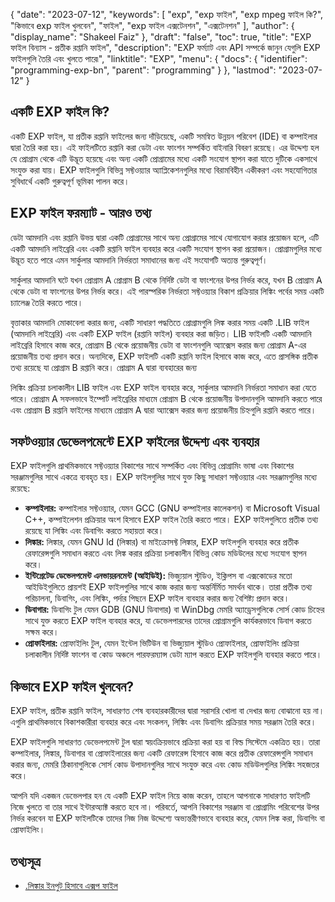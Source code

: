 {
  "date": "2023-07-12",
  "keywords": [
"exp",
"exp ফাইল",
"exp mpeg ফাইল কি?",
"কিভাবে exp ফাইল খুলবেন",
"ফাইল",
"exp ফাইল এক্সটেনশন",
"এক্সটেনশন"
],
  "author": {
    "display_name": "Shakeel Faiz"
},
  "draft": "false",
  "toc": true,
  "title": "EXP ফাইল বিন্যাস - প্রতীক রপ্তানি ফাইল",
  "description": "EXP ফর্ম্যাট এবং API সম্পর্কে জানুন যেগুলি EXP ফাইলগুলি তৈরি এবং খুলতে পারে৷",
  "linktitle": "EXP",
  "menu": {
    "docs": {
      "identifier": "programming-exp-bn",
      "parent": "programming"
}
},
  "lastmod": "2023-07-12"
}

## একটি EXP ফাইল কি?

একটি EXP ফাইল, যা প্রতীক রপ্তানি ফাইলের জন্য দাঁড়িয়েছে, একটি সমন্বিত উন্নয়ন পরিবেশ (IDE) বা কম্পাইলার দ্বারা তৈরি করা হয়। এই ফাইলটিতে রপ্তানি করা ডেটা এবং ফাংশন সম্পর্কিত বাইনারি বিবরণ রয়েছে। এর উদ্দেশ্য হল যে প্রোগ্রাম থেকে এটি উদ্ভূত হয়েছে এবং অন্য একটি প্রোগ্রামের মধ্যে একটি সংযোগ স্থাপন করা যাতে দুটিকে একসাথে সংযুক্ত করা যায়। EXP ফাইলগুলি বিভিন্ন সফ্টওয়্যার অ্যাপ্লিকেশনগুলির মধ্যে বিরামবিহীন একীকরণ এবং সহযোগিতার সুবিধার্থে একটি গুরুত্বপূর্ণ ভূমিকা পালন করে।

## EXP ফাইল ফরম্যাট - আরও তথ্য

ডেটা আমদানি এবং রপ্তানি উভয় দ্বারা একটি প্রোগ্রামের সাথে অন্য প্রোগ্রামের সাথে যোগাযোগ করার প্রয়োজন হলে, এটি একটি আমদানি লাইব্রেরি এবং একটি রপ্তানি ফাইল ব্যবহার করে একটি সংযোগ স্থাপন করা প্রয়োজন। প্রোগ্রামগুলির মধ্যে উদ্ভূত হতে পারে এমন সার্কুলার আমদানি নির্ভরতা সমাধানের জন্য এই সংযোগটি অত্যন্ত গুরুত্বপূর্ণ।

সার্কুলার আমদানি ঘটে যখন প্রোগ্রাম A প্রোগ্রাম B থেকে নির্দিষ্ট ডেটা বা ফাংশনের উপর নির্ভর করে, যখন B প্রোগ্রাম A থেকে ডেটা বা ফাংশনের উপর নির্ভর করে। এই পারস্পরিক নির্ভরতা সফ্টওয়্যার বিকাশ প্রক্রিয়ার লিঙ্কিং পর্বের সময় একটি চ্যালেঞ্জ তৈরি করতে পারে।

বৃত্তাকার আমদানি মোকাবেলা করার জন্য, একটি সাধারণ পদ্ধতিতে প্রোগ্রামগুলি লিঙ্ক করার সময় একটি .LIB ফাইল (আমদানি লাইব্রেরি) এবং একটি EXP ফাইল (রপ্তানি ফাইল) ব্যবহার করা জড়িত। LIB ফাইলটি একটি আমদানি লাইব্রেরি হিসাবে কাজ করে, প্রোগ্রাম B থেকে প্রয়োজনীয় ডেটা বা ফাংশনগুলি অ্যাক্সেস করার জন্য প্রোগ্রাম A-এর প্রয়োজনীয় তথ্য প্রদান করে। অন্যদিকে, EXP ফাইলটি একটি রপ্তানি ফাইল হিসাবে কাজ করে, এতে প্রাসঙ্গিক প্রতীক তথ্য রয়েছে যা প্রোগ্রাম B রপ্তানি করে। প্রোগ্রাম A দ্বারা ব্যবহারের জন্য

লিঙ্কিং প্রক্রিয়া চলাকালীন LIB ফাইল এবং EXP ফাইল ব্যবহার করে, সার্কুলার আমদানি নির্ভরতা সমাধান করা যেতে পারে। প্রোগ্রাম A সফলভাবে ইম্পোর্ট লাইব্রেরির মাধ্যমে প্রোগ্রাম B থেকে প্রয়োজনীয় উপাদানগুলি আমদানি করতে পারে এবং প্রোগ্রাম B রপ্তানি ফাইলের মাধ্যমে প্রোগ্রাম A দ্বারা অ্যাক্সেস করার জন্য প্রয়োজনীয় চিহ্নগুলি রপ্তানি করতে পারে।

## সফটওয়্যার ডেভেলপমেন্টে EXP ফাইলের উদ্দেশ্য এবং ব্যবহার

EXP ফাইলগুলি প্রাথমিকভাবে সফ্টওয়্যার বিকাশের সাথে সম্পর্কিত এবং বিভিন্ন প্রোগ্রামিং ভাষা এবং বিকাশের সরঞ্জামগুলির সাথে একত্রে ব্যবহৃত হয়। EXP ফাইলগুলির সাথে যুক্ত কিছু সাধারণ সফ্টওয়্যার এবং সরঞ্জামগুলির মধ্যে রয়েছে:

- **কম্পাইলার:** কম্পাইলার সফ্টওয়্যার, যেমন GCC (GNU কম্পাইলার কালেকশন) বা Microsoft Visual C++, কম্পাইলেশন প্রক্রিয়ার অংশ হিসাবে EXP ফাইল তৈরি করতে পারে। EXP ফাইলগুলিতে প্রতীক তথ্য রয়েছে যা লিঙ্কিং এবং ডিবাগিং করতে সহায়তা করে।
- **লিঙ্কার:** লিঙ্কার, যেমন GNU ld (লিঙ্কার) বা মাইক্রোসফ্ট লিঙ্কার, EXP ফাইলগুলি ব্যবহার করে প্রতীক রেফারেন্সগুলি সমাধান করতে এবং লিঙ্ক করার প্রক্রিয়া চলাকালীন বিভিন্ন কোড মডিউলের মধ্যে সংযোগ স্থাপন করে।
- **ইন্টিগ্রেটেড ডেভেলপমেন্ট এনভায়রনমেন্ট (আইডিই):** ভিজ্যুয়াল স্টুডিও, ইক্লিপস বা এক্সকোডের মতো আইডিইগুলিতে প্রায়শই EXP ফাইলগুলির সাথে কাজ করার জন্য অন্তর্নির্মিত সমর্থন থাকে। তারা প্রতীক তথ্য পরিচালনা, ডিবাগিং, এবং লিঙ্কিং, পর্দার পিছনে EXP ফাইল ব্যবহার করার জন্য বৈশিষ্ট্য প্রদান করে।
- **ডিবাগার:** ডিবাগিং টুল যেমন GDB (GNU ডিবাগার) বা WinDbg মেমরি অ্যাড্রেসগুলিকে সোর্স কোড চিহ্নের সাথে যুক্ত করতে EXP ফাইল ব্যবহার করে, যা ডেভেলপারদের তাদের প্রোগ্রামগুলি কার্যকরভাবে ডিবাগ করতে সক্ষম করে।
- **প্রোফাইলার:** প্রোফাইলিং টুল, যেমন ইন্টেল ভিটিউন বা ভিজ্যুয়াল স্টুডিও প্রোফাইলার, প্রোফাইলিং প্রক্রিয়া চলাকালীন নির্দিষ্ট ফাংশন বা কোড অঞ্চলে পারফরম্যান্স ডেটা ম্যাপ করতে EXP ফাইলগুলি ব্যবহার করতে পারে।

## কিভাবে EXP ফাইল খুলবেন?

EXP ফাইল, প্রতীক রপ্তানি ফাইল, সাধারণত শেষ ব্যবহারকারীদের দ্বারা সরাসরি খোলা বা দেখার জন্য বোঝানো হয় না। এগুলি প্রাথমিকভাবে বিকাশকারীরা ব্যবহার করে এবং সংকলন, লিঙ্কিং এবং ডিবাগিং প্রক্রিয়ার সময় সরঞ্জাম তৈরি করে।

EXP ফাইলগুলি সাধারণত ডেভেলপমেন্ট টুল দ্বারা স্বয়ংক্রিয়ভাবে প্রক্রিয়া করা হয় বা বিল্ড সিস্টেমে একত্রিত হয়। তারা কম্পাইলার, লিঙ্কার, ডিবাগার বা প্রোফাইলারের জন্য একটি রেফারেন্স হিসাবে কাজ করে প্রতীক রেফারেন্সগুলি সমাধান করার জন্য, মেমরি ঠিকানাগুলিকে সোর্স কোড উপাদানগুলির সাথে সংযুক্ত করে এবং কোড মডিউলগুলির লিঙ্কিং সহজতর করে।

আপনি যদি একজন ডেভেলপার হন যে একটি EXP ফাইল নিয়ে কাজ করেন, তাহলে আপনাকে সাধারণত ফাইলটি নিজে খুলতে বা তার সাথে ইন্টারঅ্যাক্ট করতে হবে না। পরিবর্তে, আপনি বিকাশের সরঞ্জাম বা প্রোগ্রামিং পরিবেশের উপর নির্ভর করবেন যা EXP ফাইলটিকে তাদের নিজ নিজ উদ্দেশ্যে অভ্যন্তরীণভাবে ব্যবহার করে, যেমন লিঙ্ক করা, ডিবাগিং বা প্রোফাইলিং।

## তথ্যসূত্র
* [.লিঙ্কার ইনপুট হিসাবে এক্সপ ফাইল](https://learn.microsoft.com/en-us/cpp/build/reference/dot-exp-files-as-linker-input?view=msvc-170)


